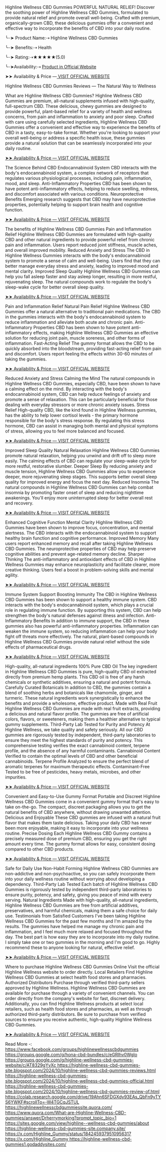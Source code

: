 Highline Wellness CBD Gummies POWERFUL NATURAL RELIEF!
Discover the soothing power of Highline Wellness CBD Gummies, formulated to provide natural relief and promote overall well-being. Crafted with premium, organically-grown CBD, these delicious gummies offer a convenient and effective way to incorporate the benefits of CBD into your daily routine.

╰┈➤ Product Name:⇢ Highline Wellness CBD Gummies


╰┈➤ Benefits:⇢ Health


╰┈➤ Rating:⇢★★★★★(5.0)


╰┈➤Availability:⇢ [Product in Official Website](https://perfecthealthtalk.com/get_highline-wellness-cbd-gummies)


➤➤ Availability & Price —[ VISIT OFFICIAL WEBSITE](https://perfecthealthtalk.com/get_highline-wellness-cbd-gummies)



Highline Wellness CBD Gummies Reviews — The Natural Way to Wellness

What are Highline Wellness CBD Gummies?
Highline Wellness CBD Gummies are premium, all-natural supplements infused with high-quality, full-spectrum CBD. These delicious, chewy gummies are designed to provide powerful, plant-based relief for a variety of health and wellness concerns, from pain and inflammation to anxiety and poor sleep.
Crafted with care using carefully selected ingredients, Highline Wellness CBD Gummies offer a convenient and effective way to experience the benefits of CBD in a tasty, easy-to-take format. Whether you're looking to support your overall well-being or address a specific health issue, these gummies provide a natural solution that can be seamlessly incorporated into your daily routine.

[➤➤ Availability & Price — VISIT OFFICIAL WEBSITE
](https://perfecthealthtalk.com/get_highline-wellness-cbd-gummies)

The Science Behind CBD
Endocannabinoid System
CBD interacts with the body's endocannabinoid system, a complex network of receptors that regulates various physiological processes, including pain, inflammation, mood, and sleep.
Anti-Inflammatory Properties
CBD has been shown to have potent anti-inflammatory effects, helping to reduce swelling, redness, and discomfort associated with various conditions.
Neuroprotective Benefits
Emerging research suggests that CBD may have neuroprotective properties, potentially helping to support brain health and cognitive function.

[➤➤ Availability & Price — VISIT OFFICIAL WEBSITE
](https://perfecthealthtalk.com/get_highline-wellness-cbd-gummies)

The benefits of Highline Wellness CBD Gummies
Pain and Inflammation Relief
Highline Wellness CBD Gummies are formulated with high-quality CBD and other natural ingredients to provide powerful relief from chronic pain and inflammation. Users report reduced joint stiffness, muscle aches, and overall improved mobility.
Reduced Anxiety and Stress
The CBD in Highline Wellness Gummies interacts with the body's endocannabinoid system to promote a sense of calm and well-being. Users find that they can better manage everyday stress and anxiety, leading to improved mood and mental clarity.
Improved Sleep Quality
Highline Wellness CBD Gummies can help you fall asleep faster and stay asleep longer, resulting in more restful, rejuvenating sleep. The natural compounds work to regulate the body's sleep-wake cycle for better overall sleep quality.

[➤➤ Availability & Price — VISIT OFFICIAL WEBSITE
](https://perfecthealthtalk.com/get_highline-wellness-cbd-gummies)

Pain and Inflammation Relief
Natural Pain Relief
Highline Wellness CBD Gummies offer a natural alternative to traditional pain medications. The CBD in the gummies interacts with the body's endocannabinoid system to reduce inflammation and alleviate both acute and chronic pain.
Anti-Inflammatory Properties
CBD has been shown to have potent anti-inflammatory effects, making Highline Wellness CBD Gummies an effective solution for reducing joint pain, muscle soreness, and other forms of inflammation.
Fast-Acting Relief
The gummy format allows the CBD to be quickly absorbed into the bloodstream, providing fast-acting relief from pain and discomfort. Users report feeling the effects within 30-60 minutes of taking the gummies.

[➤➤ Availability & Price — VISIT OFFICIAL WEBSITE
](https://perfecthealthtalk.com/get_highline-wellness-cbd-gummies)

Reduced Anxiety and Stress
Calming the Mind
The natural compounds in Highline Wellness CBD Gummies, especially CBD, have been shown to have a calming effect on the mind. By interacting with the body's endocannabinoid system, CBD can help reduce feelings of anxiety and promote a sense of relaxation. This can be particularly beneficial for those dealing with everyday stressors or more chronic anxiety issues.
Stress Relief
High-quality CBD, like the kind found in Highline Wellness gummies, has the ability to help lower cortisol levels - the primary hormone responsible for the body's stress response. By regulating this stress hormone, CBD can assist in managing both mental and physical symptoms of stress, allowing you to feel more balanced and focused.

[➤➤ Availability & Price — VISIT OFFICIAL WEBSITE
](https://perfecthealthtalk.com/get_highline-wellness-cbd-gummies)

Improved Sleep Quality
Natural Relaxation
Highline Wellness CBD Gummies promote natural relaxation, helping you unwind and drift off to sleep more easily. The calming effects of CBD can regulate your sleep-wake cycle for more restful, restorative slumber.
Deeper Sleep
By reducing anxiety and muscle tension, Highline Wellness CBD Gummies allow you to experience deeper, more rejuvenating sleep stages. This supports better overall sleep quality for improved energy and focus the next day.
Reduced Insomnia
The natural compounds in Highline Wellness CBD Gummies can help combat insomnia by promoting faster onset of sleep and reducing nighttime awakenings. You'll enjoy more uninterrupted sleep for better overall rest and recovery.

[➤➤ Availability & Price — VISIT OFFICIAL WEBSITE
](https://perfecthealthtalk.com/get_highline-wellness-cbd-gummies)


Enhanced Cognitive Function
Mental Clarity
Highline Wellness CBD Gummies have been shown to improve focus, concentration, and mental alertness. The CBD interacts with the endocannabinoid system to support healthy brain function and cognitive performance.
Improved Memory
Many users report enhanced memory and recall after taking Highline Wellness CBD Gummies. The neuroprotective properties of CBD may help preserve cognitive abilities and prevent age-related memory decline.
Sharper Thinking
The anti-inflammatory and antioxidant effects of CBD in Highline Wellness Gummies may enhance neuroplasticity and facilitate clearer, more creative thinking. Users feel a boost in problem-solving skills and mental agility.

[➤➤ Availability & Price — VISIT OFFICIAL WEBSITE
](https://perfecthealthtalk.com/get_highline-wellness-cbd-gummies)


Immune System Support
Boosting Immunity
The CBD in Highline Wellness CBD Gummies has been shown to support a healthy immune system. CBD interacts with the body's endocannabinoid system, which plays a crucial role in regulating immune function. By supporting this system, CBD can help strengthen the body's natural defenses against illness and infection.
Anti-Inflammatory Benefits
In addition to immune support, the CBD in these gummies also has powerful anti-inflammatory properties. Inflammation can weaken the immune system, so reducing inflammation can help your body fight off threats more effectively. The natural, plant-based compounds in Highline Wellness CBD Gummies provide natural relief without the side effects of pharmaceutical drugs.

[➤➤ Availability & Price — VISIT OFFICIAL WEBSITE
](https://perfecthealthtalk.com/get_highline-wellness-cbd-gummies)


High-quality, all-natural ingredients
100% Pure CBD Oil
The key ingredient in Highline Wellness CBD Gummies is pure, high-quality CBD oil extracted directly from premium hemp plants. This CBD oil is free of any harsh chemicals or synthetic additives, ensuring a natural and potent formula.
Carefully Curated Botanicals
In addition to CBD, the gummies contain a blend of soothing herbs and botanicals like chamomile, ginger, and turmeric. These natural ingredients work synergistically to enhance the benefits and provide a wholesome, effective product.
Made with Real Fruit
Highline Wellness CBD Gummies are made with real fruit extracts, providing a delicious and natural flavor profile. The gummies are free of artificial colors, flavors, or sweeteners, making them a healthier alternative to typical gummy supplements.
Third-Party Lab Tested for Purity and Potency
At Highline Wellness, we take quality and safety seriously. All our CBD gummies are rigorously tested by independent, third-party laboratories to ensure they meet the highest standards of purity and potency. This comprehensive testing verifies the exact cannabinoid content, terpene profile, and the absence of any harmful contaminants.
Cannabinoid Content	Verified to contain the optimal levels of CBD and other beneficial cannabinoids.
Terpene Profile	Analyzed to ensure the perfect blend of aromatic terpenes for maximum therapeutic effects.
Contaminant-Free	Tested to be free of pesticides, heavy metals, microbes, and other impurities.

[➤➤ Availability & Price — VISIT OFFICIAL WEBSITE
](https://perfecthealthtalk.com/get_highline-wellness-cbd-gummies)


Convenient and Easy-to-Use Gummy Format
Portable and Discreet
Highline Wellness CBD Gummies come in a convenient gummy format that's easy to take on-the-go. The compact, discreet packaging allows you to get the natural benefits of CBD anywhere, without drawing unwanted attention.
Delicious and Enjoyable
These CBD gummies are infused with a natural fruit flavor that makes them taste delicious. Taking your daily CBD has never been more enjoyable, making it easy to incorporate into your wellness routine.
Precise Dosing
Each Highline Wellness CBD Gummy contains a precisely measured dose of premium CBD, ensuring you get the right amount every time. The gummy format allows for easy, consistent dosing compared to other CBD products.

[➤➤ Availability & Price — VISIT OFFICIAL WEBSITE
](https://perfecthealthtalk.com/get_highline-wellness-cbd-gummies)


Safe for Daily Use
Non-Habit Forming
Highline Wellness CBD Gummies are non-addictive and non-psychoactive, so you can safely incorporate them into your daily wellness routine without worrying about developing a dependency.
Third-Party Lab Tested
Each batch of Highline Wellness CBD Gummies is rigorously tested by independent third-party laboratories to ensure purity, potency, and safety, giving you peace of mind with every serving.
Natural Ingredients
Made with high-quality, all-natural ingredients, Highline Wellness CBD Gummies are free from artificial additives, preservatives, and harmful chemicals, making them a safe choice for daily use.
Testimonials from Satisfied Customers
I've been taking Highline Wellness CBD Gummies for the past few months and I'm amazed by the results. The gummies have helped me manage my chronic pain and inflammation, and I feel much more relaxed and focused throughout the day.
The best part is how easy they are to incorporate into my daily routine. I simply take one or two gummies in the morning and I'm good to go. Highly recommend these to anyone looking for natural, effective relief.

[➤➤ Availability & Price — VISIT OFFICIAL WEBSITE
](https://perfecthealthtalk.com/get_highline-wellness-cbd-gummies)



Where to purchase Highline Wellness CBD Gummies
Online
Visit the official Highline Wellness website to order directly.
Local Retailers
Find Highline Wellness CBD Gummies at select health food stores and pharmacies.
Authorized Distributors
Purchase through verified third-party sellers approved by Highline Wellness.
Highline Wellness CBD Gummies are available for purchase through a variety of convenient channels. You can order directly from the company's website for fast, discreet delivery. Additionally, you can find Highline Wellness products at select local retailers, such as health food stores and pharmacies, as well as through authorized third-party distributors. Be sure to purchase from verified sources to ensure you receive authentic, high-quality Highline Wellness CBD Gummies.

[➤➤ Availability & Price — VISIT OFFICIAL WEBSITE
](https://perfecthealthtalk.com/get_highline-wellness-cbd-gummies)


Read More -:
[https://www.facebook.com/groups/highlinewellnesscbdgummies
](https://www.facebook.com/groups/highlinewellnesscbdgummies
)
[https://groups.google.com/g/hona-cbd-bundles/c/eGRIhv0WgIo
](https://groups.google.com/g/hona-cbd-bundles/c/eGRIhv0WgIo
)
[https://groups.google.com/g/highline-wellness-cbd-gummies-website/c/AT8329gYvXc
](https://groups.google.com/g/highline-wellness-cbd-gummies-website/c/AT8329gYvXc
)
[https://highline-wellness-cbd-gummies-site.blogspot.com/2024/10/highline-wellness-cbd-gummies-reviews.html
](https://highline-wellness-cbd-gummies-site.blogspot.com/2024/10/highline-wellness-cbd-gummies-reviews.html
)
[https://highline-wellness-cbd-gummies-site.blogspot.com/2024/10/highline-wellness-cbd-gummies-official.html
](https://highline-wellness-cbd-gummies-site.blogspot.com/2024/10/highline-wellness-cbd-gummies-official.html
)
[https://highline-wellness-cbd-gummies-site.blogspot.com/2024/10/highline-wellness-cbd-gummies-review-of.html
](https://highline-wellness-cbd-gummies-site.blogspot.com/2024/10/highline-wellness-cbd-gummies-review-of.html
)
[https://colab.research.google.com/drive/19Ahn6SFDGXdy93EAs_QbFn9yTYS6YWKF#scrollTo=-W4TGCqJSTUL
](https://colab.research.google.com/drive/19Ahn6SFDGXdy93EAs_QbFn9yTYS6YWKF#scrollTo=-W4TGCqJSTUL
)
[https://highlinewellnesscbdgummiessite.quora.com/
](https://highlinewellnesscbdgummiessite.quora.com/
)
[https://www.quora.com/What-are-Highline-Wellness-CBD-gummies/answer/Drherrymorking?prompt_topic_bio=1
](https://www.quora.com/What-are-Highline-Wellness-CBD-gummies/answer/Drherrymorking?prompt_topic_bio=1
)
[https://sites.google.com/view/highline--wellness-cbd-gummies/about
](https://sites.google.com/view/highline--wellness-cbd-gummies/about
)
[https://highline-wellness-cbd-gummies-site.company.site/
](https://highline-wellness-cbd-gummies-site.company.site/
)
[https://x.com/Highline_Gummy/status/1842459379510956317
](https://x.com/Highline_Gummy/status/1842459379510956317
)
[https://x.com/Highline_Gummy
](https://x.com/Highline_Gummy
)
[https://highline-wellness-cbd-gummies1.godaddysites.com/
](https://highline-wellness-cbd-gummies1.godaddysites.com/
)

